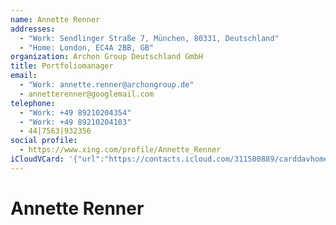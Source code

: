 ```yaml
---
name: Annette Renner
addresses:
  - "Work: Sendlinger Straße 7, München, 80331, Deutschland"
  - "Home: London, EC4A 2BB, GB"
organization: Archon Group Deutschland GmbH
title: Portfoliomanager
email:
  - "Work: annette.renner@archongroup.de"
  - annetterenner@googlemail.com
telephone:
  - "Work: +49 89210204354"
  - "Work: +49 89210204103"
  - 44|7563|932356
social profile:
  - https://www.xing.com/profile/Annette_Renner
iCloudVCard: '{"url":"https://contacts.icloud.com/311500889/carddavhome/card/NGNlYjkyOWQtYjdkOC00Y2ZkLWJhNDAtYzRiYTA3OGRjM2Rl.vcf","etag":"\"kmfhcw9h\"","data":"BEGIN:VCARD\r\nVERSION:3.0\r\nFN:\r\nN:Renner;Annette;;;\r\nUID:4ceb929d-b7d8-4cfd-ba40-c4ba078dc3de\r\nADR;TYPE=WORK:;;Sendlinger Straße 7;München;;80331;Deutschland;\r\nADR;TYPE=HOME:;;;London;;EC4A 2BB;GB;\r\nitem1.X-ABLABEL:Work\r\nitem0.X-ABLABEL:xing\r\nitem2.X-ABLABEL:Work\r\nPRODID:ez-vcard 0.9.13-fc\r\nREV:2025-04-03T22:14:18Z\r\nORG:Archon Group Deutschland GmbH;\r\nTITLE:Portfoliomanager\r\nEMAIL;TYPE=WORK:annette.renner@archongroup.de\r\nEMAIL:annetterenner@googlemail.com\r\nTEL;TYPE=WORK:+49 89210204354\r\nTEL;TYPE=WORK:+49 89210204103\r\nTEL:44|7563|932356\r\nitem0.X-SOCIALPROFILE;X-USER=Annette_Renner:https://www.xing.com/profile/An\r\n nette_Renner\r\n;TYPE=jpeg;VALUE=uri:https://gateway.icloud.com/contacts/311500889/ck/card/\r\n 573a16eaeb31697367e2add01bda6aaa\r\nEND:VCARD"}'
---
```

# Annette Renner